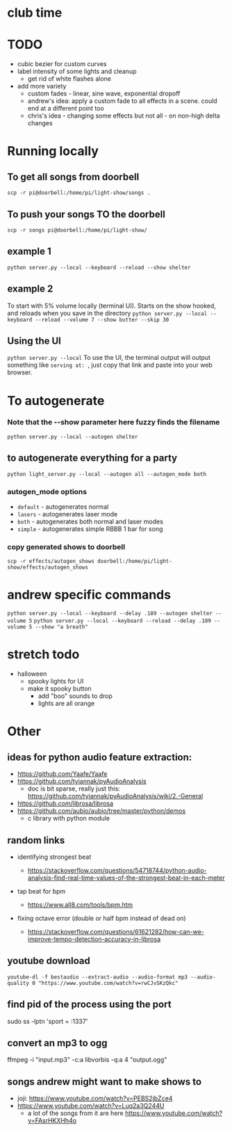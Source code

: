 # club time

# TODO
* cubic bezier for custom curves
* label intensity of some lights and cleanup
    * get rid of white flashes alone
* add more variety
    * custom fades - linear, sine wave, exponential dropoff
    * andrew's idea: apply a custom fade to all effects in a scene.  could end at a different point too
    * chris's idea - changing some effects but not all - on non-high delta changes

# Running locally
## To get all songs from doorbell
`scp -r pi@doorbell:/home/pi/light-show/songs .`

## To push your songs TO the doorbell
`scp -r songs pi@doorbell:/home/pi/light-show/`

## example 1
`python server.py --local --keyboard --reload --show shelter`

## example 2
To start with 5% volume locally (terminal UI). Starts on the show hooked, and reloads when you save in the directory
`python server.py --local --keyboard --reload --volume 7 --show butter --skip 30`

## Using the UI 
`python server.py --local`
To use the UI, the terminal output will output something like `serving at: `, just copy that link and paste into your web browser.

# To autogenerate
### Note that the --show parameter here fuzzy finds the filename
`python server.py --local --autogen shelter`

## to autogenerate everything for a party
`python light_server.py --local --autogen all --autogen_mode both`

### autogen_mode options
* `default` - autogenerates normal
* `lasers` - autogenerates laser mode
* `both` - autogenerates both normal and laser modes
* `simple` - autogenerates simple RBBB 1 bar for song

### copy generated shows to doorbell
`scp -r effects/autogen_shows doorbell:/home/pi/light-show/effects/autogen_shows`

# andrew specific commands

`python server.py --local --keyboard --delay .189 --autogen shelter --volume 5`
`python server.py --local --keyboard --reload --delay .189 --volume 5 --show "a breath"`

# stretch todo
* halloween
    * spooky lights for UI
    * make it spooky button
        * add "boo" sounds to drop
        * lights are all orange

# Other
## ideas for python audio feature extraction:
* https://github.com/Yaafe/Yaafe
* https://github.com/tyiannak/pyAudioAnalysis
    * doc is bit sparse, really just this: https://github.com/tyiannak/pyAudioAnalysis/wiki/2.-General
* https://github.com/librosa/librosa
* https://github.com/aubio/aubio/tree/master/python/demos
    * c library with python module


## random links
* identifying strongest beat
    * https://stackoverflow.com/questions/54718744/python-audio-analysis-find-real-time-values-of-the-strongest-beat-in-each-meter

* tap beat for bpm
    * https://www.all8.com/tools/bpm.htm

* fixing octave error (double or half bpm instead of dead on)
    * https://stackoverflow.com/questions/61621282/how-can-we-improve-tempo-detection-accuracy-in-librosa



## youtube download
`youtube-dl -f bestaudio --extract-audio --audio-format mp3 --audio-quality 0 "https://www.youtube.com/watch?v=rwCJvSKzQkc"`

## find pid of the process using the port
sudo ss -lptn 'sport = :1337'

## convert an mp3 to ogg
ffmpeg -i "input.mp3" -c:a libvorbis -q:a 4 "output.ogg"

## songs andrew might want to make shows to
* joji: https://www.youtube.com/watch?v=PEBS2jbZce4
* https://www.youtube.com/watch?v=Luq2a3Q244U
   * a lot of the songs from it are here https://www.youtube.com/watch?v=FAsrHKXHh4o
